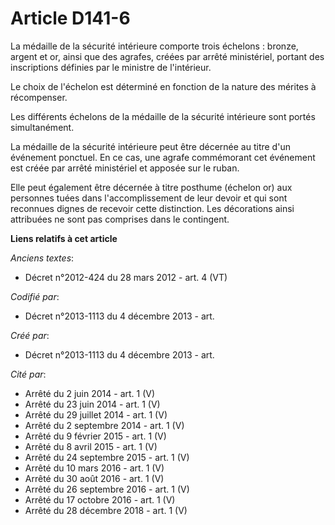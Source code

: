 # Article D141-6

La médaille de la sécurité intérieure comporte trois échelons : bronze, argent et or, ainsi que des agrafes, créées par
arrêté ministériel, portant des inscriptions définies par le ministre de l'intérieur.

Le choix de l'échelon est déterminé en fonction de la nature des mérites à récompenser.

Les différents échelons de la médaille de la sécurité intérieure sont portés simultanément.

La médaille de la sécurité intérieure peut être décernée au titre d'un événement ponctuel. En ce cas, une agrafe commémorant
cet événement est créée par arrêté ministériel et apposée sur le ruban.

Elle peut également être décernée à titre posthume (échelon or) aux personnes tuées dans l'accomplissement de leur devoir et
qui sont reconnues dignes de recevoir cette distinction. Les décorations ainsi attribuées ne sont pas comprises dans le
contingent.

**Liens relatifs à cet article**

_Anciens textes_:

  - Décret n°2012-424 du 28 mars 2012 - art. 4 (VT)

_Codifié par_:

  - Décret n°2013-1113 du 4 décembre 2013 - art.

_Créé par_:

  - Décret n°2013-1113 du 4 décembre 2013 - art.

_Cité par_:

  - Arrêté du 2 juin 2014 - art. 1 (V)
  - Arrêté du 23 juin 2014 - art. 1 (V)
  - Arrêté du 29 juillet 2014 - art. 1 (V)
  - Arrêté du 2 septembre 2014 - art. 1 (V)
  - Arrêté du 9 février 2015 - art. 1 (V)
  - Arrêté du 8 avril 2015 - art. 1 (V)
  - Arrêté du 24 septembre 2015 - art. 1 (V)
  - Arrêté du 10 mars 2016 - art. 1 (V)
  - Arrêté du 30 août 2016 - art. 1 (V)
  - Arrêté du 26 septembre 2016 - art. 1 (V)
  - Arrêté du 17 octobre 2016 - art. 1 (V)
  - Arrêté du 28 décembre 2018 - art. 1 (V)
